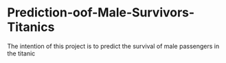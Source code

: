 # Prediction-oof-Male-Survivors-Titanics
The intention of this project is to predict the survival of male passengers in the titanic
